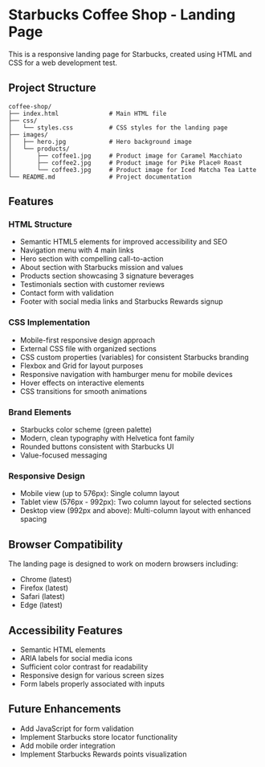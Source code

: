# Starbucks Coffee Shop - Landing Page

This is a responsive landing page for Starbucks, created using HTML and CSS for a web development test.

## Project Structure

```
coffee-shop/
├── index.html              # Main HTML file
├── css/
│   └── styles.css          # CSS styles for the landing page
├── images/
│   ├── hero.jpg            # Hero background image
│   └── products/
│       ├── coffee1.jpg     # Product image for Caramel Macchiato
│       ├── coffee2.jpg     # Product image for Pike Place® Roast
│       └── coffee3.jpg     # Product image for Iced Matcha Tea Latte
└── README.md               # Project documentation
```

## Features

### HTML Structure

- Semantic HTML5 elements for improved accessibility and SEO
- Navigation menu with 4 main links
- Hero section with compelling call-to-action
- About section with Starbucks mission and values
- Products section showcasing 3 signature beverages
- Testimonials section with customer reviews
- Contact form with validation
- Footer with social media links and Starbucks Rewards signup

### CSS Implementation

- Mobile-first responsive design approach
- External CSS file with organized sections
- CSS custom properties (variables) for consistent Starbucks branding
- Flexbox and Grid for layout purposes
- Responsive navigation with hamburger menu for mobile devices
- Hover effects on interactive elements
- CSS transitions for smooth animations

### Brand Elements

- Starbucks color scheme (green palette)
- Modern, clean typography with Helvetica font family
- Rounded buttons consistent with Starbucks UI
- Value-focused messaging

### Responsive Design

- Mobile view (up to 576px): Single column layout
- Tablet view (576px - 992px): Two column layout for selected sections
- Desktop view (992px and above): Multi-column layout with enhanced spacing

## Browser Compatibility

The landing page is designed to work on modern browsers including:

- Chrome (latest)
- Firefox (latest)
- Safari (latest)
- Edge (latest)

## Accessibility Features

- Semantic HTML elements
- ARIA labels for social media icons
- Sufficient color contrast for readability
- Responsive design for various screen sizes
- Form labels properly associated with inputs

## Future Enhancements

- Add JavaScript for form validation
- Implement Starbucks store locator functionality
- Add mobile order integration
- Implement Starbucks Rewards points visualization
